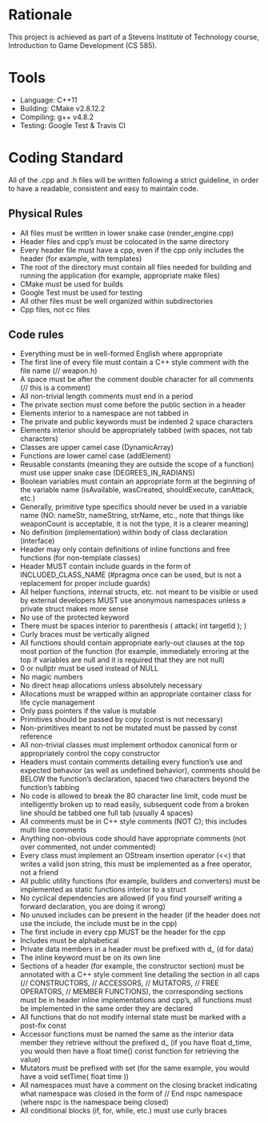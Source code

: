 # Rationale

This project is achieved as part of a Stevens Institute of Technology course, Introduction to Game Development (CS 585).

# Tools

- Language:   C++11
- Building:   CMake v2.8.12.2
- Compiling:  g++ v4.8.2
- Testing:    Google Test & Travis CI

# Coding Standard

All of the .cpp and .h files will be written following a strict guideline, in order to have a readable, consistent and easy to maintain code.

## Physical Rules
- All files must be written in lower snake case (render_engine.cpp)
- Header files and cpp’s must be colocated in the same directory
- Every header file must have a cpp, even if the cpp only includes the header (for example, with templates)
- The root of the directory must contain all files needed for building and running the application (for example, appropriate make files)
- CMake must be used for builds
- Google Test must be used for testing
- All other files must be well organized within subdirectories
- Cpp files, not cc files

## Code rules
- Everything must be in well-formed English where appropriate
- The first line of every file must contain a C++ style comment with the file name (// weapon.h)
- A space must be after the comment double character for all comments (// this is a comment)
- All non-trivial length comments must end in a period
- The private section must come before the public section in a header
- Elements interior to a namespace are not tabbed in
- The private and public keywords must be indented 2 space characters
- Elements interior should be appropriately tabbed (with spaces, not tab characters)
- Classes are upper camel case (DynamicArray)
- Functions are lower camel case (addElement)
- Reusable constants (meaning they are outside the scope of a function) must use upper snake case (DEGREES_IN_RADIANS)
- Boolean variables must contain an appropriate form at the beginning of the variable name (isAvailable, wasCreated, shouldExecute, canAttack, etc.)
- Generally, primitive type specifics should never be used in a variable name (NO: nameStr, nameString, strName, etc., note that things like weaponCount is acceptable, it is not the type, it is a clearer meaning)
- No definition (implementation) within body of class declaration (interface)
- Header may only contain definitions of inline functions and free functions (for non-template classes)
- Header MUST contain include guards in the form of INCLUDED_CLASS_NAME (#pragma once can be used, but is not a replacement for proper include guards)
- All helper functions, internal structs, etc. not meant to be visible or used by external developers MUST use anonymous namespaces unless a private struct makes more sense
- No use of the protected keyword
- There must be spaces interior to parenthesis ( attack( int targetId ); )
- Curly braces must be vertically aligned
- All functions should contain appropriate early-out clauses at the top most portion of the function (for example, immediately erroring at the top if variables are null and it is required that they are not null)
- 0 or nullptr must be used instead of NULL
- No magic numbers
- No direct heap allocations unless absolutely necessary
- Allocations must be wrapped within an appropriate container class for life cycle management
- Only pass pointers if the value is mutable
- Primitives should be passed by copy (const is not necessary)
- Non-primitives meant to not be mutated must be passed by const reference
- All non-trivial classes must implement orthodox canonical form or appropriately control the copy constructor
- Headers must contain comments detailing every function’s use and expected behavior (as well as undefined behavior), comments should be BELOW the function’s declaration, spaced two characters beyond the function’s tabbing
- No code is allowed to break the 80 character line limit, code must be intelligently broken up to read easily, subsequent code from a broken line should be tabbed one full tab (usually 4 spaces)
- All comments must be in C++ style comments (NOT C); this includes multi line comments
- Anything non-obvious code should have appropriate comments (not over commented, not under commented)
- Every class must implement an OStream insertion operator (<<) that writes a valid json string, this must be implemented as a free operator, not a friend
- All public utility functions (for example, builders and converters) must be implemented as static functions interior to a struct
- No cyclical dependencies are allowed (if you find yourself writing a forward declaration, you are doing it wrong)
- No unused includes can be present in the header (if the header does not use the include, the include must be in the cpp)
- The first include in every cpp MUST be the header for the cpp
- Includes must be alphabetical
- Private data members in a header must be prefixed with d_ (d for data)
- The inline keyword must be on its own line
- Sections of a header (for example, the constructor section) must be annotated with a C++ style comment line detailing the section in all caps (// CONSTRUCTORS, // ACCESSORS, // MUTATORS, // FREE OPERATORS, // MEMBER FUNCTIONS), the corresponding sections must be in header inline implementations and cpp’s, all functions must be implemented in the same order they are declared
- All functions that do not modify internal state must be marked with a post-fix const
- Accessor functions must be named the same as the interior data member they retrieve without the prefixed d_ (if you have float d_time, you would then have a float time() const function for retrieving the value)
- Mutators must be prefixed with set (for the same example, you would have a void setTime( float time ))
- All namespaces must have a comment on the closing bracket indicating what namespace was closed in the form of // End nspc namespace (where nspc is the namespace being closed)
- All conditional blocks (if, for, while, etc.) must use curly braces
